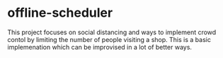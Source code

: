 # offline-scheduler
This project focuses on social distancing and ways to implement crowd contol by limiting the number of people visiting a shop.
This is a basic implemenation which can be improvised in a lot of better ways.
